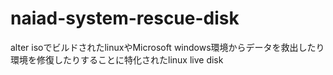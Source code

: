 # naiad-system-rescue-disk
alter isoでビルドされたlinuxやMicrosoft windows環境からデータを救出したり環境を修復したりすることに特化されたlinux live disk
